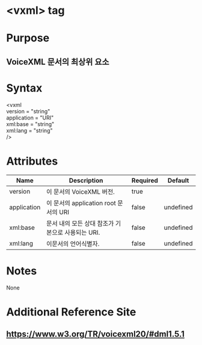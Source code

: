 # \<vxml> tag
# Purpose 
## VoiceXML 문서의 최상위 요소

# Syntax
<vxml\
version = "string"\
application = "URI"\
xml:base = "string"\
xml:lang = "string"\
/>






# Attributes
|Name |Description |Required |Default|
|-----|------------|---------|-------|
|version |이 문서의 VoiceXML 버전.|true| |    
|application |이 문서의 application root 문서의 URI|false|undefined |    
|xml:base|문서 내의 모든 상대 참조가 기본으로 사용되는 URI.|false|undefined |    
|xml:lang|이문서의 언어식별자.|false|undefined |    


# Notes
None

# Additional Reference Site
## https://www.w3.org/TR/voicexml20/#dml1.5.1